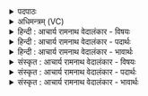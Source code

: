 <details><summary>पदपाठः</summary>

त्व꣢म्। नः꣢। चित्रः꣢। ऊ꣣त्या꣢। व꣡सो꣢꣯। रा꣡धा꣢꣯ꣳसि। चो꣣दय। अस्य꣢। रा꣣यः꣢। त्वम्। अ꣣ग्ने। रथीः꣢। अ꣣सि। विदाः꣢। गा꣣ध꣢म्। तु꣣चे꣢। तु। नः꣣। १६२३।
</details>

<details><summary>अधिमन्त्रम् (VC)</summary>

- अग्निः
- शंयुर्बार्हस्पत्यः
- बार्हतः प्रगाथः (विषमा बृहती, समा सतोबृहती)
- मध्यमः
</details>

<details><summary>हिन्दी : आचार्य रामनाथ वेदालंकार - विषयः</summary>

प्रथम ऋचा की व्याख्या पूर्वार्चिक में ४१ क्रमाङ्क पर हो चुकी है। यहाँ परमेश्वर और आचार्य से प्रार्थना करते हैं।
</details>

<details><summary>हिन्दी : आचार्य रामनाथ वेदालंकार - पदार्थः</summary>

पदार्थान्वयभाषाः -  हे(वसो)निवासक परमेश्वर वा आचार्य! (चित्रः)अद्भुत गुणोंवाले(त्वम्)आप(ऊत्या)रक्षा के साथ(नः)हमारे लिए(राधांसि)विद्या-धन,सच्चरित्रता आदि के धन और आध्यात्मिक ऐश्वर्य(चोदय)प्रेरित करो। हे(अग्ने)विद्वान्,अग्रनायक,तेजस्वी परमेश्वर वा आचार्य! (त्वम्)आप(अस्य)इस(रायः)विद्या,सदाचार आदि धन के(रथीः)स्वामी(असि)हो। इसलिए(नः)हमारी(तुचे)सन्तान के लिए(तु)शीघ्र ही(गाधम्)तलस्पर्शी पाण्डित्य(विदाः)प्राप्त कराओ ॥१॥
</details>

<details><summary>हिन्दी : आचार्य रामनाथ वेदालंकार - भावार्थः</summary>

भावार्थभाषाः -  जैसे जगदीश्वर सबके आत्मा में ज्ञान,सद्गुण आदि प्रेरित करता है,वैसे ही विद्वान् गुरुजन गृहस्थों को भली-भाँति उपदेश करें और उनके पुत्र,पौत्र आदियों को गुरुकुल में सब विद्याएँ पढ़ाकर विद्वान् तथा चरित्रवान् बनायें ॥२॥
</details>

<details><summary>संस्कृत : आचार्य रामनाथ वेदालंकार - विषयः</summary>

तत्र प्रथमा ऋक् पूर्वार्चिके ४१ क्रमाङ्के व्याख्यातपूर्वा। अत्र परमेश्वर आचार्यश्च प्रार्थ्यते।
</details>

<details><summary>संस्कृत : आचार्य रामनाथ वेदालंकार - पदार्थः</summary>

पदार्थान्वयभाषाः -  हे(वसो)निवासक परमेश्वर आचार्य वा! (चित्रः)अद्भुतगुणः(त्वम् ऊत्या)रक्षया सार्धम्(नः)अस्मभ्यम्(राधांसि)विद्याधनानि सच्चारित्र्यादिधनानि अध्यात्मैश्वर्याणि च(चोदय)प्रेरय। हे(अग्ने)विद्वन् अग्रनायक तेजस्विन् परमेश्वर आचार्य वा! (त्वम् अस्य)एतस्य(रायः)विद्यासदाचारादिधनस्य(रथीः)स्वामी(असि)विद्यसे। अतः(नः)अस्माकम्(तुचे)अपत्याय(तु)क्षिप्रम्(गाधम्)तलस्पर्शि पाण्डित्यम्(विदाः)लम्भय ॥१॥२
</details>

<details><summary>संस्कृत : आचार्य रामनाथ वेदालंकार - भावार्थः</summary>

भावार्थभाषाः -  यथा जगदीश्वरः सर्वेषामात्मनि ज्ञानसद्गुणादिकं प्रेरयति तथैव विद्वांसो गुरुजना गृहस्थान्,सम्यगुपदिशन्तु,तेषां पुत्रपौत्रादींश्च गुरुकुले सर्वा विद्या अध्याप्य विदुषश्चरित्रवतश्च कुर्युः ॥१॥
</details>